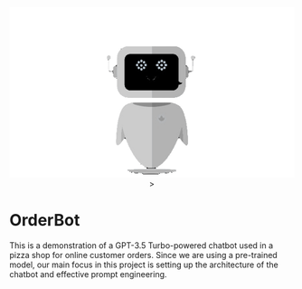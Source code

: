 <p align="center">
  <img src="https://github.com/Moh-Nafi/Moh-Nafi/blob/main/assets/chatbot-unscreen.gif" alt="Image" width="600" height="300">>
</p>


# OrderBot
This is a demonstration of a GPT-3.5 Turbo-powered chatbot used in a pizza shop for online customer orders.
Since we are using a pre-trained model, our main focus in this project is setting up the architecture of the chatbot and effective prompt engineering.
